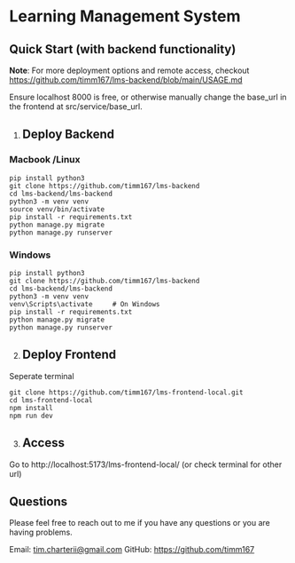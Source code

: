 # Learning Management System

## Quick Start (with backend functionality)
**Note**: For more deployment options and remote access, checkout https://github.com/timm167/lms-backend/blob/main/USAGE.md

Ensure localhost 8000 is free, or otherwise manually change the base_url in the frontend at src/service/base_url.

1. ## Deploy Backend 
### Macbook /Linux
```
pip install python3
git clone https://github.com/timm167/lms-backend
cd lms-backend/lms-backend
python3 -m venv venv
source venv/bin/activate  
pip install -r requirements.txt
python manage.py migrate
python manage.py runserver
```
### Windows
```
pip install python3
git clone https://github.com/timm167/lms-backend
cd lms-backend/lms-backend
python3 -m venv venv
venv\Scripts\activate     # On Windows
pip install -r requirements.txt
python manage.py migrate
python manage.py runserver
```
2. ## Deploy Frontend 

Seperate terminal

```
git clone https://github.com/timm167/lms-frontend-local.git
cd lms-frontend-local
npm install
npm run dev
```

3. ## Access
   
Go to http://localhost:5173/lms-frontend-local/ (or check terminal for other url)

## Questions

Please feel free to reach out to me if you have any questions or you are having problems.

Email: tim.charterii@gmail.com
GitHub: https://github.com/timm167

